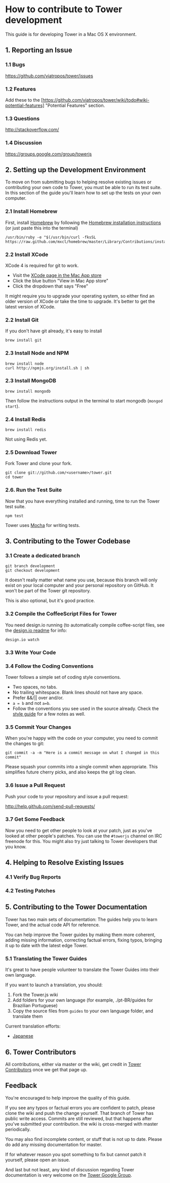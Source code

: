# How to contribute to Tower development

This guide is for developing Tower in a Mac OS X environment.

## 1. Reporting an Issue

### 1.1 Bugs

https://github.com/viatropos/tower/issues

### 1.2 Features

Add these to the [https://github.com/viatropos/tower/wiki/todo#wiki-potential-features] "Potential Features" section.

### 1.3 Questions

http://stackoverflow.com/

### 1.4 Discussion

https://groups.google.com/group/towerjs

## 2. Setting up the Development Environment

To move on from submitting bugs to helping resolve existing issues or contributing your own code to Tower, you must be able to run its test suite. In this section of the guide you'll learn how to set up the tests on your own computer.

### 2.1 Install Homebrew

First, install [Homebrew](http://mxcl.github.com/homebrew/) by following the [Homebrew installation instructions](https://github.com/mxcl/homebrew/wiki/installation) (or just paste this into the terminal)

```
/usr/bin/ruby -e "$(/usr/bin/curl -fksSL https://raw.github.com/mxcl/homebrew/master/Library/Contributions/install_homebrew.rb)"
```

### 2.2 Install XCode

XCode 4 is required for git to work.

- Visit the [XCode page in the Mac App store](http://itunes.apple.com/us/app/xcode/id497799835?ls=1&mt=12)
- Click the blue button "View in Mac App store"
- Click the dropdown that says "Free"

It might require you to upgrade your operating system, so either find an older version of XCode or take the time to upgrade.  It's better to get the latest version of XCode.

### 2.2 Install Git

If you don't have git already, it's easy to install

```
brew install git
```

### 2.3 Install Node and NPM

```
brew install node
curl http://npmjs.org/install.sh | sh
```

### 2.3 Install MongoDB

```
brew install mongodb
```

Then follow the instructions output in the terminal to start mongodb (`mongod start`).

### 2.4 Install Redis

```
brew install redis
```

Not using Redis yet.

### 2.5 Download Tower

Fork Tower and clone your fork.

```
git clone git://github.com/<username>/tower.git
cd tower
```

### 2.6. Run the Test Suite

Now that you have everything installed and running, time to run the Tower test suite.

```
npm test
```

Tower uses [Mocha](http://visionmedia.github.com/mocha/) for writing tests.

## 3. Contributing to the Tower Codebase

### 3.1 Create a dedicated branch

```
git branch development
git checkout development
```

It doesn't really matter what name you use, because this branch will only exist on your local computer and your personal repository on GitHub. It won't be part of the Tower git repository.

This is also optional, but it's good practice.

### 3.2 Compile the CoffeeScript Files for Tower

You need design.io running (to automatically compile coffee-script files, see the [design.io readme](https://github.com/viatropos/design.io) for info:

```
design.io watch
```

### 3.3 Write Your Code

### 3.4 Follow the Coding Conventions

Tower follows a simple set of coding style conventions.

- Two spaces, no tabs.
- No trailing whitespace. Blank lines should not have any space.
- Prefer &&/|| over and/or.
- `a = b` and not `a=b`.
- Follow the conventions you see used in the source already.  Check the [style guide](https://github.com/viatropos/tower/wiki/style) for a few notes as well.

### 3.5 Commit Your Changes

When you're happy with the code on your computer, you need to commit the changes to git:

```
git commit -a -m "Here is a commit message on what I changed in this commit"
```

Please squash your commits into a single commit when appropriate. This simplifies future cherry picks, and also keeps the git log clean.

### 3.6 Issue a Pull Request

Push your code to your repository and issue a pull request:

http://help.github.com/send-pull-requests/

### 3.7 Get Some Feedback

Now you need to get other people to look at your patch, just as you've looked at other people's patches. You can use the `#towerjs` channel on IRC freenode for this. You might also try just talking to Tower developers that you know.

## 4. Helping to Resolve Existing Issues

### 4.1 Verify Bug Reports

### 4.2 Testing Patches

## 5. Contributing to the Tower Documentation

Tower has two main sets of documentation: The guides help you to learn Tower, and the actual code API for reference.

You can help improve the Tower guides by making them more coherent, adding missing information, correcting factual errors, fixing typos, bringing it up to date with the latest edge Tower.

### 5.1 Translating the Tower Guides

It's great to have people volunteer to translate the Tower Guides into their own language.

If you want to launch a translation, you should:

1. Fork the Tower.js wiki
2. Add folders for your own language (for example, ./pt-BR/guides for Brazilian Portuguese)
3. Copy the source files from `guides` to your own language folder, and translate them

Current translation efforts:

- [Japanese](https://towerjs.jp)

## 6. Tower Contributors

All contributions, either via master or the wiki, get credit in [Tower Contributors](http://towerjs.org/contributors) once we get that page up.

## Feedback

You're encouraged to help improve the quality of this guide.

If you see any typos or factual errors you are confident to patch, please clone the wiki and push the change yourself. That branch of Tower has public write access. Commits are still reviewed, but that happens after you've submitted your contribution. the wiki is cross-merged with master periodically.

You may also find incomplete content, or stuff that is not up to date. Please do add any missing documentation for master.

If for whatever reason you spot something to fix but cannot patch it yourself, please open an issue.

And last but not least, any kind of discussion regarding Tower documentation is very welcome on the [Tower Google Group](https://groups.google.com/group/towerjs).